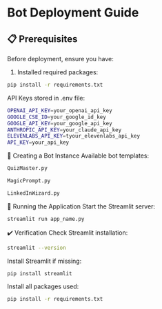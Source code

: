 # Bot Deployment Guide

## 📋 Prerequisites
Before deployment, ensure you have:
1. Installed required packages:
```bash
pip install -r requirements.txt
```
API Keys stored in .env file:
```bash
OPENAI_API_KEY=your_openai_api_key
GOOGLE_CSE_ID=your_google_id_key
GOOGLE_API_KEY=your_google_api_key
ANTHROPIC_API_KEY=your_claude_api_key
ELEVENLABS_API_KEY=tyour_elevenlabs_api_key
API_KEY=your_api_key
```
🤖 Creating a Bot Instance
Available bot templates:
```bash
QuizMaster.py

MagicPrompt.py

LinkedInWizard.py
```
🚀 Running the Application
Start the Streamlit server:
```bash
streamlit run app_name.py
```
✔️ Verification
Check Streamlit installation:
```bash
streamlit --version
```
Install Streamlit if missing:
```bash
pip install streamlit
```
Install all packages used:
```bash
pip install -r requirements.txt
```

